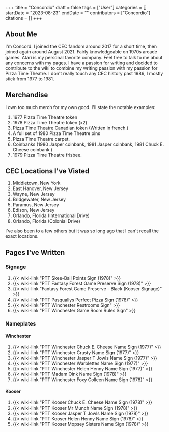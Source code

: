+++
title = "Concordio"
draft = false
tags = ["User"]
categories = []
startDate = "2023-08-23"
endDate = ""
contributors = ["Concordio"]
citations = []
+++

## About Me

I'm Concord. I joined the CEC fandom around 2017 for a short time, then joined again around August 2021.
Fairly knowledgeable on 1970s arcade games. Atari is my personal favorite company. Feel free to talk to me about any concerns with my pages. I have a passion for writing and decided to contribute to the wiki to combine my writing passion with my passion for Pizza Time Theatre.
I don't really touch any CEC history past 1986, I mostly stick from 1977 to 1981.

## Merchandise

I own too much merch for my own good. I'll state the notable examples:

1.  1977 Pizza Time Theatre token
2.  1978 Pizza Time Theatre token (x2)
3.  Pizza Time Theatre Canadian token (Written in french.)
4.  A full set of 1980 Pizza Time Theatre pins
5.  Pizza Time Theatre carpet.
6.  Coinbanks (1980 Jasper coinbank, 1981 Jasper coinbank, 1981 Chuck E. Cheese coinbank.)
7.  1979 Pizza Time Theatre frisbee.

## CEC Locations I've Visted

1.  Middletown, New York
2.  East Hanover, New Jersey
3.  Wayne, New Jersey
4.  Bridgewater, New Jersey
5.  Paramus, New Jersey
6.  Edison, New Jersey
7.  Orlando, Florida (International Drive)
8.  Orlando, Florida (Colonial Drive)

I've also been to a few others but it was so long ago that I can't recall the exact locations.

## Pages I've Written

### Signage

1.  {{< wiki-link "PTT Skee-Ball Points Sign (1978)" >}}
2.  {{< wiki-link "PTT Fantasy Forest Game Preserve Sign (1978)" >}}
3.  {{< wiki-link "Fantasy Forest Game Preserve - Black (Kooser Signage)" >}}
4.  {{< wiki-link "PTT Pasquallys Perfect Pizza Sign (1978)" >}}
5.  {{< wiki-link "PTT Winchester Restrooms Sign" >}}
6.  {{< wiki-link "PTT Winchester Game Room Rules Sign" >}}

### Nameplates

#### Winchester

1.  {{< wiki-link "PTT Winchester Chuck E. Cheese Name Sign (1977)" >}}
2.  {{< wiki-link "PTT Winchester Crusty Name Sign (1977)" >}}
3.  {{< wiki-link "PTT Winchester Jasper T Jowls Name Sign (1977)" >}}
4.  {{< wiki-link "PTT Winchester Warblettes Name Sign (1977)" >}}
5.  {{< wiki-link "PTT Winchester Helen Henny Name Sign (1977)" >}}
6.  {{< wiki-link "PTT Madam Oink Name Sign (1978)" >}}
7.  {{< wiki-link "PTT Winchester Foxy Colleen Name Sign (1978)" >}}

#### Kooser

1.  {{< wiki-link "PTT Kooser Chuck E. Cheese Name Sign (1978)" >}}
2.  {{< wiki-link "PTT Kooser Mr Munch Name Sign (1978)" >}}
3.  {{< wiki-link "PTT Kooser Jasper T Jowls Name Sign (1978)" >}}
4.  {{< wiki-link "PTT Kooser Helen Henny Name Sign (1978)" >}}
5.  {{< wiki-link "PTT Kooser Mopsey Sisters Name Sign (1978)" >}}
